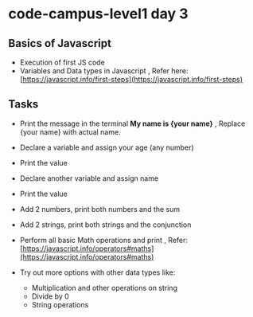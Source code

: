 # code-campus-level1 day 3


## Basics of Javascript
- Execution of first JS code
- Variables and Data types in Javascript , Refer here: [https://javascript.info/first-steps](https://javascript.info/first-steps)

## Tasks
- Print the message in the terminal **My name is {your name}** , Replace {your name} with actual name.
- Declare a variable and assign your age (any number)
- Print the value
- Declare another variable and assign name
- Print the value
- Add 2 numbers, print both numbers and the sum
- Add 2 strings, print both strings and the conjunction
- Perform all basic Math operations and print , Refer: [https://javascript.info/operators#maths](https://javascript.info/operators#maths)

- Try out more options with other data types like:
    - Multiplication and other operations on string
    - Divide by 0
    - String operations

